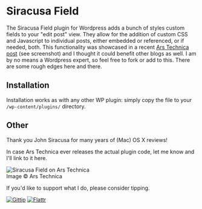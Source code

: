 # Siracusa Field

The Siracusa Field plugin for Wordpress adds a bunch of styles custom fields to your "edit post" view. They allow for the addition of custom CSS and Javascript to individual posts, either embedded or referenced, or if needed, both.
This functionality was showcased in a recent [Ars Technica post](http://arstechnica.com/apple/2015/04/after-fifteen-years-ars-says-goodbye-to-john-siracusas-os-x-reviews/) (see screenshot) and I thought it could benefit other blogs as well. I am by no means a Wordpress expert, so feel free to fork or add to this. There are some rough edges here and there.

## Installation

Installation works as with any other WP plugin: simply copy the file to your `/wp-content/plugins/` directory.

## Other

Thank you John Siracusa for many years of (Mac) OS X reviews!

In case Ars Technica ever releases the actual plugin code, let me know and I'll link to it here.


![Siracusa Field on Ars Technica](http://cdn.arstechnica.net/wp-content/uploads/2015/04/Screen-Shot-2015-04-16-at-9.29.53-AM.png "")  
Image © Ars Technica


If you'd like to support what I do, please consider tipping.

[![Gittip](https://www.dropbox.com/s/23emy7ngeqdnrrc/logo_gittip.png?raw=1)](https://www.gittip.com/oelna/)  [![Flattr](https://www.dropbox.com/s/20legqru72ffddw/logo_flattr.png?raw=1)](https://flattr.com/submit/auto?user_id=oelna&url=https%3A%2F%2Fgithub.com%2Foelna%2Fsiracusa-field&title=siracusa-field&language=en&tags=github&category=software)
